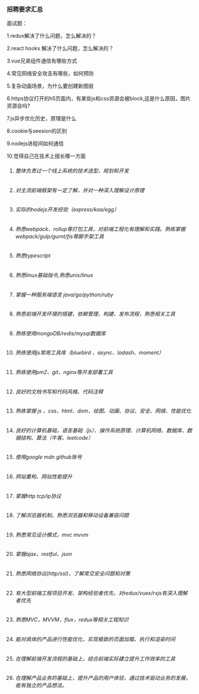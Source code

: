 ### 招聘要求汇总





面试题：

1.redux解决了什么问题，怎么解决的？

2.react hooks 解决了什么问题，怎么解决的？

3.vue兄弟组件通信有哪些方式

4.常见网络安全攻击有哪些，如何预防

5.复杂动画场景，为什么要创建新图层

6.https协议打开的h5页面内，有某些js和css资源会被block,这是什么原因，图片资源会吗?

7.js异步优化历史，原理是什么

8.cookie与seesion的区别

9.nodejs进程间如何通信

10.觉得自己在技术上擅长哪一方面



1. ###### 整体负责过一个线上系统的技术选型，规划和开发

2. ###### 对主流前端框架有一定了解，并对一种深入理解设计原理

3. ###### 实际的nodejs开发经验（express/koa/egg）

4. ###### 熟悉webpack、rollup等打包工具，对前端工程化有理解和实践。熟练掌握webpack/gulp/gurnt/fis等脚手架工具

5. ###### 熟悉typescript

6. ###### 熟悉linux基础指令,熟悉unix/linux

7. ###### 掌握一种服务端语言 java/go/python/ruby

8. ###### 熟悉前端开发环境的搭建，依赖管理，构建，发布流程，熟悉相关工具

9. ###### 熟练使用mongoDB/redis/mysql数据库

10. ###### 熟练使用js常用工具库（bluebird 、async、lodash、moment）

11. ###### 熟练使用pm2、git、nginx等开发部署工具

12. ###### 良好的文档书写和代码风格、代码注释

13. ###### 熟练掌握 js 、css、html、dom、绘图、动画、协议、安全、网络、性能优化

14. ###### 良好的计算机基础，语言基础（js）、操作系统原理、计算机网络、数据库、数据结构、算法（牛客、leetcode）

15. ###### 使用google mdn github账号

16. ###### 网站重构、网站性能提升

17. ###### 掌握http tcp/ip协议

18. ###### 了解浏览器机制，熟悉浏览器和移动设备兼容问题

19. ###### 熟悉常见设计模式，mvc mvvm

20. ###### 掌握ajax、restful、json

21. ###### 熟悉网络协议(http/ssl)，了解常见安全问题和对策

22. ###### 有大型前端工程项目开发、架构经验者优先，对redux/vuex/rxjs有深入理解者优先

23. ###### 熟悉MVC，MVVM，flux，redux等相关工程知识

24. ###### 能对具体的产品进行性能优化，实现极致的页面加载、执行和渲染时间

25. ###### 在理解前端开发流程的基础上，结合前端实际建立提升工作效率的工具

26. ###### 在理解产品业务的基础上，提升产品的用户体验，通过技术驱动业务的发展，能有独立的产品想法。

